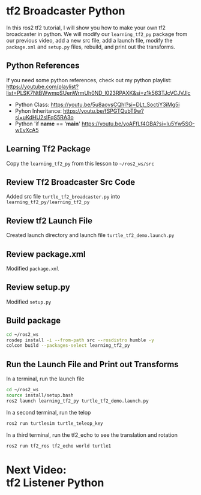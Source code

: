 # tf2 Broadcaster Python
In this ros2 tf2 tutorial, I will show you how to make your own tf2 broadcaster in python. We will modify our `learning_tf2_py` package from our previous video, add a new src file, add a launch file, modify the `package.xml` and `setup.py` files, rebuild, and print out the transforms. 

## Python References
If you need some python references, check out my python playlist: 
https://youtube.com/playlist?list=PLSK7NtBWwmpSUenWrmUh0ND_l023RPAXK&si=z1k563TJcVCJVJlc

- Python Class: 
https://youtu.be/5u8aovsCQhI?si=DLt_SoctiY3iMg5i
- Pyhon Inheritance: 
https://youtu.be/fSPGTQubT9w?si=uKdHU2sIFqS5RA3o
- Python 'if __name__ == '__main__'
https://youtu.be/yoAFfLf4GBA?si=Iu5Yw5SO-wEyXcA5

## Learning Tf2 Package
Copy the `learning_tf2_py` from this lesson to `~/ros2_ws/src`

## Review Tf2 Broadcaster Src Code
Added src file `turtle_tf2_broadcaster.py` into `learning_tf2_py/learning_tf2_py`

## Review tf2 Launch File
Created launch directory and launch file `turtle_tf2_demo.launch.py`

## Review package.xml
Modified `package.xml`

## Review setup.py
Modified `setup.py`

## Build package
```bash
cd ~/ros2_ws
rosdep install -i --from-path src --rosdistro humble -y
colcon build --packages-select learning_tf2_py
```

## Run the Launch File and Print out Transforms
In a terminal, run the launch file
```bash
cd ~/ros2_ws
source install/setup.bash
ros2 launch learning_tf2_py turtle_tf2_demo.launch.py
```

In a second terminal, run the telop
```bash
ros2 run turtlesim turtle_teleop_key
```

In a third terminal, run the tf2_echo to see the translation and rotation
```bash
ros2 run tf2_ros tf2_echo world turtle1
```

# Next Video:<br>tf2 Listener Python
